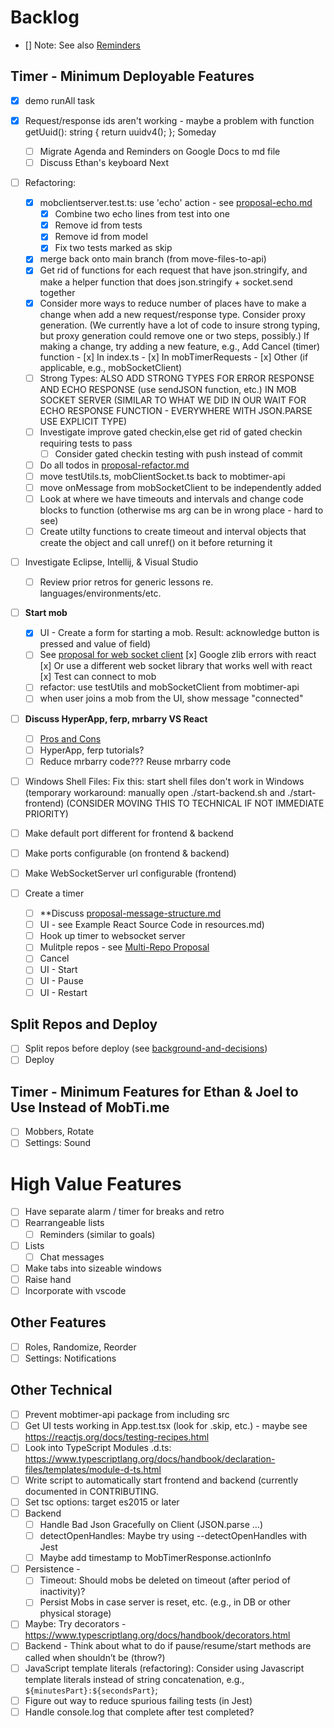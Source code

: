# Backlog

- [] Note: See also [Reminders](./reminders.md)

## Timer - Minimum Deployable Features

- [x] demo runAll task
- [x] Request/response ids aren't working - maybe a problem with function getUuid(): string { return uuidv4(); };
      Someday
  - [ ] Migrate Agenda and Reminders on Google Docs to md file
  - [ ] Discuss Ethan's keyboard
        Next
- [ ] Refactoring:

  - [x] mobclientserver.test.ts: use 'echo' action - see [proposal-echo.md](./proposal-echo.md)
    - [x] Combine two echo lines from test into one
    - [x] Remove id from tests
    - [x] Remove id from model
    - [x] Fix two tests marked as skip
  - [x] merge back onto main branch (from move-files-to-api)
  - [x] Get rid of functions for each request that have json.stringify, and make a helper function that does json.stringify + socket.send together
  - [x] Consider more ways to reduce number of places have to make a change when add a new request/response type. Consider proxy generation.
        (We currently have a lot of code to insure strong typing, but proxy generation could remove one or two steps, possibly.) If making
        a change, try adding a new feature, e.g., Add Cancel (timer) function
          - [x] In index.ts 
          - [x] In mobTimerRequests
          - [x] Other (if applicable, e.g., mobSocketClient)
  - [ ] Strong Types: ALSO ADD STRONG TYPES FOR ERROR RESPONSE AND ECHO RESPONSE (use sendJSON function, etc.) IN MOB SOCKET SERVER (SIMILAR TO WHAT WE DID IN OUR WAIT FOR ECHO RESPONSE FUNCTION - EVERYWHERE WITH JSON.PARSE USE EXPLICIT TYPE)
  - [ ] Investigate improve gated checkin,else get rid of gated checkin requiring tests to pass
    - [ ] Consider gated checkin testing with push instead of commit
  - [ ] Do all todos in [proposal-refactor.md](./proposal-refactor.md)
  - [ ] move testUtils.ts, mobClientSocket.ts back to mobtimer-api
  - [ ] move onMessage from mobSocketClient to be independently added
  - [ ] Look at where we have timeouts and intervals and change code blocks to function (otherwise ms arg can be in wrong place - hard to see)
  - [ ] Create utilty functions to create timeout and interval objects that create the object and call unref() on it before returning it

- [ ] Investigate Eclipse, Intellij, & Visual Studio

  - [ ] Review prior retros for generic lessons re. languages/environments/etc.

- [ ] **Start mob**

  - [x] UI - Create a form for starting a mob. Result: acknowledge button is pressed and value of field)
  - [ ] See [proposal for web socket client](./proposal-websocketclient.md)
        [x] Google zlib errors with react
        [x] Or use a different web socket library that works well with react
        [x] Test can connect to mob
  - [ ] refactor: use testUtils and mobSocketClient from mobtimer-api
  - [ ] when user joins a mob from the UI, show message "connected"

- [ ] **Discuss HyperApp, ferp, mrbarry VS React**

  - [ ] [Pros and Cons](./pros-and-cons.md)
  - [ ] HyperApp, ferp tutorials?
  - [ ] Reduce mrbarry code??? Reuse mrbarry code

- [ ] Windows Shell Files: Fix this: start shell files don't work in Windows (temporary workaround: manually open ./start-backend.sh and ./start-frontend)
      (CONSIDER MOVING THIS TO TECHNICAL IF NOT IMMEDIATE PRIORITY)
- [ ] Make default port different for frontend & backend
- [ ] Make ports configurable (on frontend & backend)
- [ ] Make WebSocketServer url configurable (frontend)
- [ ] Create a timer
  - [ ] \*\*Discuss [proposal-message-structure.md](./proposal-message-structure.md)
  - [ ] UI - see Example React Source Code in resources.md)
  - [ ] Hook up timer to websocket server
  - [ ] Mulitple repos - see [Multi-Repo Proposal](./proposal-multiple-repos.md)
  - [ ] Cancel
  - [ ] UI - Start
  - [ ] UI - Pause
  - [ ] UI - Restart

## Split Repos and Deploy

- [ ] Split repos before deploy (see [background-and-decisions](./background-and-decisions.md))
- [ ] Deploy

## Timer - Minimum Features for Ethan & Joel to Use Instead of MobTi.me

- [ ] Mobbers, Rotate
- [ ] Settings: Sound

# High Value Features

- [ ] Have separate alarm / timer for breaks and retro
- [ ] Rearrangeable lists
  - [ ] Reminders (similar to goals)
- [ ] Lists
  - [ ] Chat messages
- [ ] Make tabs into sizeable windows
- [ ] Raise hand
- [ ] Incorporate with vscode

## Other Features

- [ ] Roles, Randomize, Reorder
- [ ] Settings: Notifications

## Other Technical

- [ ] Prevent mobtimer-api package from including src
- [ ] Get UI tests working in App.test.tsx (look for .skip, etc.) - maybe see https://reactjs.org/docs/testing-recipes.html
- [ ] Look into TypeScript Modules .d.ts: https://www.typescriptlang.org/docs/handbook/declaration-files/templates/module-d-ts.html
- [ ] Write script to automatically start frontend and backend (currently documented in CONTRIBUTING.
- [ ] Set tsc options: target es2015 or later
- [ ] Backend
  - [ ] Handle Bad Json Gracefully on Client (JSON.parse …)
  - [ ] detectOpenHandles: Maybe try using --detectOpenHandles with Jest
  - [ ] Maybe add timestamp to MobTimerResponse.actionInfo
- [ ] Persistence -
  - [ ] Timeout: Should mobs be deleted on timeout (after period of inactivity)?
  - [ ] Persist Mobs in case server is reset, etc. (e.g., in DB or other physical storage)
- [ ] Maybe: Try decorators - https://www.typescriptlang.org/docs/handbook/decorators.html
- [ ] Backend - Think about what to do if pause/resume/start methods are called when shouldn’t be (throw?)
- [ ] JavaScript template literals (refactoring): Consider using Javascript template literals instead of string concatenation, e.g., `${minutesPart}:${secondsPart}`;
- [ ] Figure out way to reduce spurious failing tests (in Jest)
- [ ] Handle console.log that complete after test completed?
